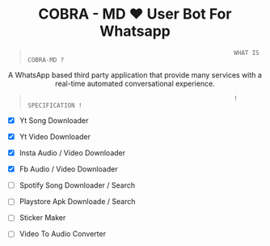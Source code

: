 <h1 align="center"> COBRA - MD  ❤️ User Bot For Whatsapp </h1>

>                                                              WHAT IS COBRA-MD ?

<p align ="center"> A WhatsApp based third party application that provide many services with a real-time automated conversational experience. </p>

>                                                              ! SPECIFICATION !

- [x] Yt Song Downloader
- [x] Yt Video Downloader
- [x] Insta Audio / Video Downloader
- [x] Fb Audio / Video Downloader
- [ ] Spotify Song Downloader /  Search
- [ ] Playstore Apk Downloade /  Search
- [ ] Sticker Maker
- [ ] Video To Audio Converter

